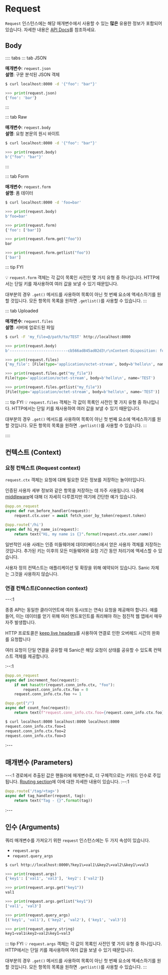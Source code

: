 # Request

`Request` 인스턴스에는 해당 매개변수에서 사용할 수 있는 **많은** 유용한 정보가 포함되어 있습니다. 자세한 내용은 [API Docs](https://sanic.readthedocs.io/)를 참조하세요.

## Body

:::: tabs
::: tab JSON

**매개변수**: `request.json`  
**설명**: 구문 분석된 JSON 객체

```bash
$ curl localhost:8000 -d '{"foo": "bar"}'
```

```python
>>> print(request.json)
{'foo': 'bar'}
```
:::

::: tab Raw

**매개변수**: `request.body`  
**설명**: 요청 본문의 원시 바이트

```bash
$ curl localhost:8000 -d '{"foo": "bar"}'
```

```python
>>> print(request.body)
b'{"foo": "bar"}'
```
:::

::: tab Form

**매개변수**: `request.form`  
**설명**: 폼 데이터

```bash
$ curl localhost:8000 -d 'foo=bar'
```

```python
>>> print(request.body)
b'foo=bar'

>>> print(request.form)
{'foo': ['bar']}

>>> print(request.form.get("foo"))
bar

>>> print(request.form.getlist("foo"))
['bar']
```

::: tip FYI

:bulb: `request.form` 객체는 각 값이 목록인 사전인 몇 가지 유형 중 하나입니다. HTTP에서는 단일 키를 재사용하여 여러 값을 보낼 수 있기 때문입니다.  

대부분의 경우 `.get()` 메서드를 사용하여 목록이 아닌 첫 번째 요소에 액세스하기를 원할 것입니다. 모든 항목의 목록을 원하면 `.getlist()`를 사용할 수 있습니다.
:::

::: tab Uploaded

**매개변수**: `request.files`  
**설명**: 서버에 업로드된 파일

```bash
$ curl -F 'my_file=@/path/to/TEST' http://localhost:8000
```

```python
>>> print(request.body)
b'--------------------------cb566ad845ad02d3\r\nContent-Disposition: form-data; name="my_file"; filename="TEST"\r\nContent-Type: application/octet-stream\r\n\r\nhello\n\r\n--------------------------cb566ad845ad02d3--\r\n'

>>> print(request.files)
{'my_file': [File(type='application/octet-stream', body=b'hello\n', name='TEST')]}

>>> print(request.files.get("my_file"))
File(type='application/octet-stream', body=b'hello\n', name='TEST')

>>> print(request.files.getlist("my_file"))
[File(type='application/octet-stream', body=b'hello\n', name='TEST')]
```
::: tip FYI
:bulb: `request.files` 객체는 각 값이 목록인 사전인 몇 가지 유형 중 하나입니다. HTTP에서는 단일 키를 재사용하여 여러 값을 보낼 수 있기 때문입니다.  

대부분의 경우 `.get()` 메서드를 사용하여 목록이 아닌 첫 번째 요소에 액세스하기를 원할 것입니다. 모든 항목의 목록을 원하면 `.getlist()`를 사용할 수 있습니다.
:::

::::

## 컨텍스트 (Context)

### 요청 컨텍스트 (Request context)

`request.ctx` 객체는 요청에 대해 필요한 모든 정보를 저장하는 놀이터입니다.

인증된 사용자 세부 정보와 같은 항목을 저장하는 데 자주 사용됩니다. 나중에 [middleware](./middleware.md)에 대해 더 자세히 다루겠지만 여기에 간단한 예가 있습니다.

```python
@app.on_request
async def run_before_handler(request):
    request.ctx.user = await fetch_user_by_token(request.token)

@app.route('/hi')
async def hi_my_name_is(request):
    return text("Hi, my name is {}".format(request.ctx.user.name))
```

일반적인 사용 사례는 인증 미들웨어에 데이터베이스에서 얻은 사용자 객체를 저장하는 것입니다. 추가된 키는 이후의 모든 미들웨어와 요청 기간 동안 처리기에 액세스할 수 있습니다.

사용자 정의 컨텍스트는 애플리케이션 및 확장을 위해 예약되어 있습니다. Sanic 자체는 그것을 사용하지 않습니다.

### 연결 컨텍스트(Connection context)

---:1

종종 API는 동일한 클라이언트에 여러 동시(또는 연속) 요청을 제공해야 합니다. 예를 들어, 이는 데이터를 얻기 위해 여러 엔드포인트를 쿼리해야 하는 점진적 웹 앱에서 매우 자주 발생합니다.

HTTP 프로토콜은 [keep live headers](../deployment/configuration.md#keep-alive-timeout)를 사용하여 연결로 인한 오버헤드 시간의 완화를 요청합니다

여러 요청이 단일 연결을 공유할 때 Sanic은 해당 요청이 상태를 공유할 수 있도록 컨텍스트 객체를 제공합니다.

:--:1
```python
@app.on_request
async def increment_foo(request):
    if not hasattr(request.conn_info.ctx, "foo"):
        request.conn_info.ctx.foo = 0
    request.conn_info.ctx.foo += 1

@app.get("/")
async def count_foo(request):
    return text(f"request.conn_info.ctx.foo={request.conn_info.ctx.foo}")
```

```bash
$ curl localhost:8000 localhost:8000 localhost:8000
request.conn_info.ctx.foo=1
request.conn_info.ctx.foo=2
request.conn_info.ctx.foo=3
```
:---

## 매개변수 (Parameters)

---:1
경로에서 추출된 값은 핸들러에 매개변수로, 더 구체적으로는 키워드 인수로 주입됩니다. [Routing section](./routing.md)에 이에 대한 자세한 내용이 있습니다.
:--:1
```python
@app.route('/tag/<tag>')
async def tag_handler(request, tag):
    return text("Tag - {}".format(tag))
```
:---


## 인수 (Arguments)

쿼리 매개변수를 가져오기 위한 `request` 인스턴스에는 두 가지 속성이 있습니다.

- `request.args`
- `request.query_args`

```bash
$ curl http://localhost:8000\?key1\=val1\&key2\=val2\&key1\=val3
```

```python
>>> print(request.args)
{'key1': ['val1', 'val3'], 'key2': ['val2']}

>>> print(request.args.get("key1"))
val1

>>> print(request.args.getlist("key1"))
['val1', 'val3']

>>> print(request.query_args)
[('key1', 'val1'), ('key2', 'val2'), ('key1', 'val3')]

>>> print(request.query_string)
key1=val1&key2=val2&key1=val3

```

::: tip FYI
:bulb: `request.args` 객체는 각 값이 목록인 사전인 몇 가지 유형 중 하나입니다. HTTP에서는 단일 키를 재사용하여 여러 값을 보낼 수 있기 때문입니다.  

대부분의 경우 `.get()` 메서드를 사용하여 목록이 아닌 첫 번째 요소에 액세스하기를 원할 것입니다. 모든 항목의 목록을 원하면 `.getlist()`를 사용할 수 있습니다.
:::
